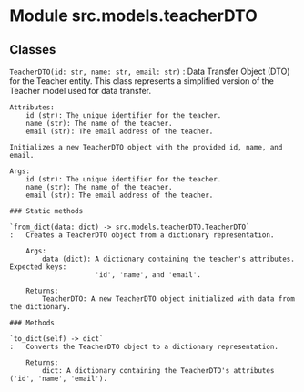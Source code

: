 Module src.models.teacherDTO
============================

Classes
-------

`TeacherDTO(id: str, name: str, email: str)`
:   Data Transfer Object (DTO) for the Teacher entity.
    This class represents a simplified version of the Teacher model used for data transfer.
    
    Attributes:
        id (str): The unique identifier for the teacher.
        name (str): The name of the teacher.
        email (str): The email address of the teacher.
    
    Initializes a new TeacherDTO object with the provided id, name, and email.
    
    Args:
        id (str): The unique identifier for the teacher.
        name (str): The name of the teacher.
        email (str): The email address of the teacher.

    ### Static methods

    `from_dict(data: dict) ‑> src.models.teacherDTO.TeacherDTO`
    :   Creates a TeacherDTO object from a dictionary representation.
        
        Args:
            data (dict): A dictionary containing the teacher's attributes. Expected keys:
                         'id', 'name', and 'email'.
        
        Returns:
            TeacherDTO: A new TeacherDTO object initialized with data from the dictionary.

    ### Methods

    `to_dict(self) ‑> dict`
    :   Converts the TeacherDTO object to a dictionary representation.
        
        Returns:
            dict: A dictionary containing the TeacherDTO's attributes ('id', 'name', 'email').